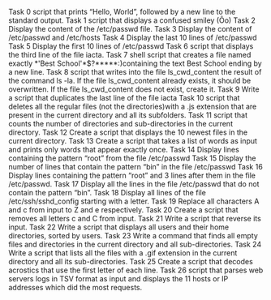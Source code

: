 Task 0 script that prints “Hello, World”, followed by a new line to the standard output.
Task 1 script that displays a confused smiley (Ôo)
Task 2 Display the content of the /etc/passwd file.
Task 3 Display the content of /etc/passwd and /etc/hosts
Task 4 Display the last 10 lines of /etc/passwd
Task 5 Display the first 10 lines of /etc/passwd
Task 6 script that displays the third line of the file iacta.
Task 7 shell script that creates a file named exactly \*\'Best School\'\*$\?\*\*\*\*\*:)containing the text Best School ending by a new line.
Task 8 script that writes into the file ls_cwd_content the result of the command ls -la. If the file ls_cwd_content already exists, it should be overwritten. If the file ls_cwd_content does not exist, create it.
Task 9 Write a script that duplicates the last line of the file iacta
Task 10 script that deletes all the regular files (not the directories)with a .js extension that are present in the current directory and all its subfolders.
Task 11 script that counts the number of directories and sub-directories in the current directory.
Task 12 Create a script that displays the 10 newest files in the current directory.
Task 13 Create a script that takes a list of words as input and prints only words that appear exactly once.
Task 14 Display lines containing the pattern “root” from the file /etc/passwd
Task 15 Display the number of lines that contain the pattern “bin” in the file /etc/passwd
Task 16 Display lines containing the pattern “root” and 3 lines after them in the file /etc/passwd.
Task 17 Display all the lines in the file /etc/passwd that do not contain the pattern “bin”.
Task 18 Display all lines of the file /etc/ssh/sshd_config starting with a letter.
Task 19 Replace all characters A and c from input to Z and e respectively.
Task 20 Create a script that removes all letters c and C from input.
Task 21 Write a script that reverse its input.
Task 22 Write a script that displays all users and their home directories, sorted by users.
Task 23 Write a command that finds all empty files and directories in the current directory and all sub-directories.
Task 24 Write a script that lists all the files with a .gif extension in the current directory and all its sub-directories.
Task 25 Create a script that decodes acrostics that use the first letter of each line.
Task 26 script that parses web servers logs in TSV format as input and displays the 11 hosts or IP addresses which did the most requests.
